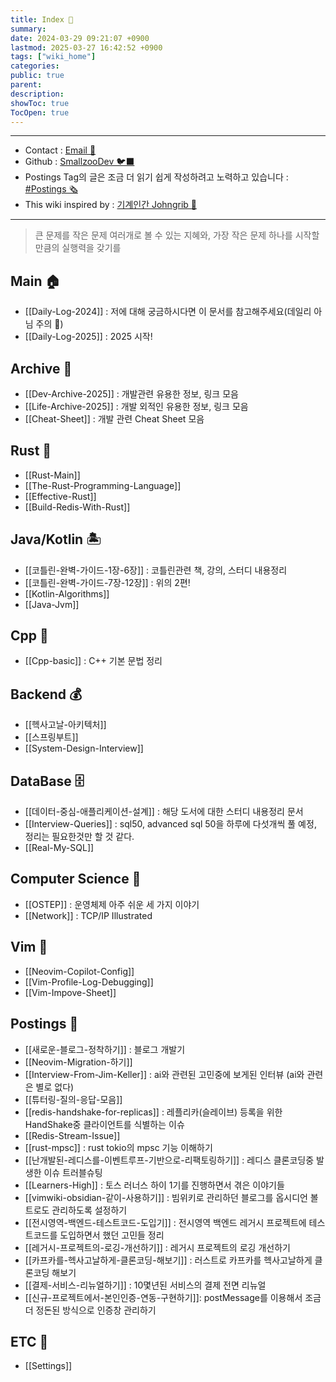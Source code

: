 ```yaml
---
title: Index 🧊️
summary: 
date: 2024-03-29 09:21:07 +0900
lastmod: 2025-03-27 16:42:52 +0900
tags: ["wiki_home"]
categories: 
public: true
parent: 
description: 
showToc: true
TocOpen: true
---
```

---
- Contact : [Email 📧](mailto:joongyue@gmail.com) 
- Github : [SmallzooDev 🐦‍⬛](https://github.com/SmallzooDev)
- Postings Tag의 글은 조금 더 읽기 쉽게 작성하려고 노력하고 있습니다 : [#Postings 🗞️](https://smallzoodev.netlify.app/tags/Postings/)
- This wiki inspired by : [기계인간 Johngrib 💭](https://johngrib.github.io/wiki/my-wiki/)
---

> 큰 문제를 작은 문제 여러개로 볼 수 있는 지혜와, 가장 작은 문제 하나를 시작할 만큼의 실행력을 갖기를
## Main 🏠
- [[Daily-Log-2024]] : 저에 대해 궁금하시다면 이 문서를 참고해주세요(데일리 아님 주의 🙉)
- [[Daily-Log-2025]] : 2025 시작!

## Archive 📘

- [[Dev-Archive-2025]] : 개발관련 유용한 정보, 링크 모음
- [[Life-Archive-2025]] : 개발 외적인 유용한 정보, 링크 모음
- [[Cheat-Sheet]] : 개발 관련 Cheat Sheet 모음

## Rust 🦀 

- [[Rust-Main]]
- [[The-Rust-Programming-Language]]
- [[Effective-Rust]]
- [[Build-Redis-With-Rust]]

## Java/Kotlin 🏝️

- [[코틀린-완벽-가이드-1장-6장]] : 코틀린관련 책, 강의, 스터디 내용정리
- [[코틀린-완벽-가이드-7장-12장]] : 위의 2편!
- [[Kotlin-Algorithms]]
- [[Java-Jvm]]

## Cpp 🐋

- [[Cpp-basic]] : C++ 기본 문법 정리

## Backend 💰
- [[헥사고날-아키텍처]]
- [[스프링부트]]
- [[System-Design-Interview]]



## DataBase 🗄️
- [[데이터-중심-애플리케이션-설계]] : 해당 도서에 대한 스터디 내용정리 문서
- [[Interview-Queries]] : sql50, advanced sql 50을 하루에 다섯개씩 풀 예정, 정리는 필요한것만 할 것 같다.
- [[Real-My-SQL]]



## Computer Science 🦉

- [[OSTEP]] : 운영체제 아주 쉬운 세 가지 이야기
- [[Network]] : TCP/IP Illustrated


## Vim 🦅 

- [[Neovim-Copilot-Config]]
- [[Vim-Profile-Log-Debugging]]
- [[Vim-Impove-Sheet]]

## Postings 🌳

- [[새로운-블로그-정착하기]] : 블로그 개발기
- [[Neovim-Migration-하기]]
- [[Interview-From-Jim-Keller]] : ai와 관련된 고민중에 보게된 인터뷰 (ai와 관련은 별로 없다)
- [[튜터링-질의-응답-모음]]
- [[redis-handshake-for-replicas]] : 레플리카(슬레이브) 등록을 위한 HandShake중 클라이언트를 식별하는 이슈
- [[Redis-Stream-Issue]]
- [[rust-mpsc]] : rust tokio의 mpsc 기능 이해하기
- [[난개발된-레디스를-이벤트루프-기반으로-리팩토링하기]] : 레디스 클론코딩중 발생한 이슈 트러블슈팅
- [[Learners-High]] : 토스 러너스 하이 1기를 진행하면서 겪은 이야기들
- [[vimwiki-obsidian-같이-사용하기]] : 빔위키로 관리하던 블로그를 옵시디언 볼트로도 관리하도록 설정하기
- [[전시영역-백엔드-테스트코드-도입기]] : 전시영역 백엔드 레거시 프로젝트에 테스트코드를 도입하면서 했던 고민들 정리
- [[레거시-프로젝트의-로깅-개선하기]] : 레거시 프로젝트의 로깅 개선하기
- [[카프카를-헥사고날하게-클론코딩-해보기]] : 러스트로 카프카를 헥사고날하게 클론코딩 해보기
- [[결제-서비스-리뉴얼하기]] : 10몇년된 서비스의 결제 전면 리뉴얼
- [[신규-프로젝트에서-본인인증-연동-구현하기]]: postMessage를 이용해서 조금더 정돈된 방식으로 인증창 관리하기

## ETC 👻

- [[Settings]]
